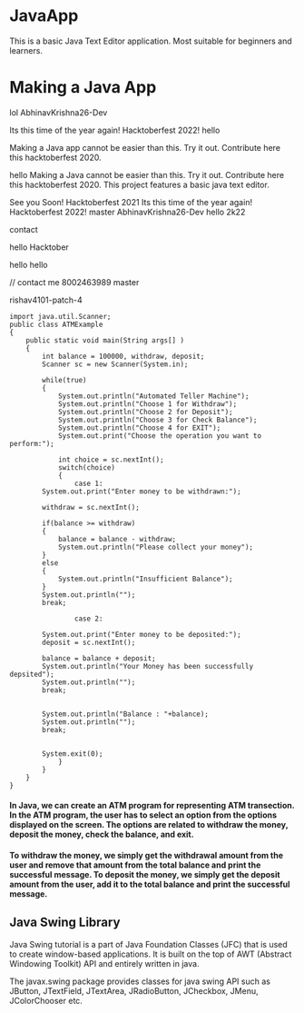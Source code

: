 # JavaApp
This is a basic Java Text Editor application. Most suitable for beginners and learners.
# Making a Java App
lol
 AbhinavKrishna26-Dev

Its this time of the year again! Hacktoberfest 2022!
hello

Making a Java app cannot be easier than this. Try it out. Contribute here this hacktoberfest 2020.

hello
Making a Java cannot be easier than this. Try it out. Contribute here this hacktoberfest 2020.
This project features a basic java text editor.

See you Soon!
Hacktoberfest 2021
Its this time of the year again!
Hacktoberfest 2022!
 master
 AbhinavKrishna26-Dev
 hello 2k22
 
contact

hello Hacktober


hello
hello

// contact me 8002463989
 master

rishav4101-patch-4
``` 
import java.util.Scanner;  
public class ATMExample  
{  
    public static void main(String args[] )  
    {  
        int balance = 100000, withdraw, deposit;  
        Scanner sc = new Scanner(System.in);  
          
        while(true)  
        {  
            System.out.println("Automated Teller Machine");  
            System.out.println("Choose 1 for Withdraw");  
            System.out.println("Choose 2 for Deposit");  
            System.out.println("Choose 3 for Check Balance");  
            System.out.println("Choose 4 for EXIT");  
            System.out.print("Choose the operation you want to perform:");  
               
            int choice = sc.nextInt();  
            switch(choice)  
            {  
                case 1:  
        System.out.print("Enter money to be withdrawn:");  
  
        withdraw = sc.nextInt();  
                       
        if(balance >= withdraw)  
        {  
            balance = balance - withdraw;  
            System.out.println("Please collect your money");  
        }  
        else  
        {   
            System.out.println("Insufficient Balance");  
        }  
        System.out.println("");  
        break;  
   
                case 2:  
                      
        System.out.print("Enter money to be deposited:");   
        deposit = sc.nextInt();  
                      
        balance = balance + deposit;  
        System.out.println("Your Money has been successfully depsited");  
        System.out.println("");  
        break;  
   
 
        System.out.println("Balance : "+balance);  
        System.out.println("");  
        break;  
   
 
        System.exit(0);  
            }  
        }  
    }  
}  
```
#### In Java, we can create an ATM program for representing ATM transection. In the ATM program, the user has to select an option from the options displayed on the screen. The options are related to withdraw the money, deposit the money, check the balance, and exit.

#### To withdraw the money, we simply get the withdrawal amount from the user and remove that amount from the total balance and print the successful message. To deposit the money, we simply get the deposit amount from the user, add it to the total balance and print the successful message.

## Java Swing Library

Java Swing tutorial is a part of Java Foundation Classes (JFC) that is used to create window-based applications. It is built on the top of AWT (Abstract Windowing Toolkit) API and entirely written in java.

The javax.swing package provides classes for java swing API such as JButton, JTextField, JTextArea, JRadioButton, JCheckbox, JMenu, JColorChooser etc.
